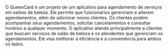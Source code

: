 O QueenCard é um projeto de um aplicativo para agendamento de serviços em salões de beleza. Ele permite que funcionários gerenciem e alterem agendamentos, além de adicionar novos clientes. Os clientes podem acompanhar seus agendamentos, solicitar cancelamentos e consultar horários a qualquer momento. O aplicativo atende principalmente a clientes que buscam serviços de salão de beleza e os atendentes que gerenciam os agendamentos. Ele visa melhorar a eficiência e a conveniência para ambos os lados.

